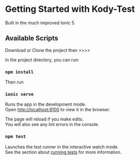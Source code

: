# Getting Started with Kody-Test

Built in the much improved Ionic 5.


## Available Scripts

Download or Clone the project then >>>>

In the project directory, you can run:

### `npm install`

Then run

### `ionic serve`

Runs the app in the development mode.\
Open [http://localhost:8100](http://localhost:8100) to view it in the browser.

The page will reload if you make edits.\
You will also see any lint errors in the console.

### `npm test`

Launches the test runner in the interactive watch mode.\
See the section about [running tests](http://localhost:9876) for more information.

